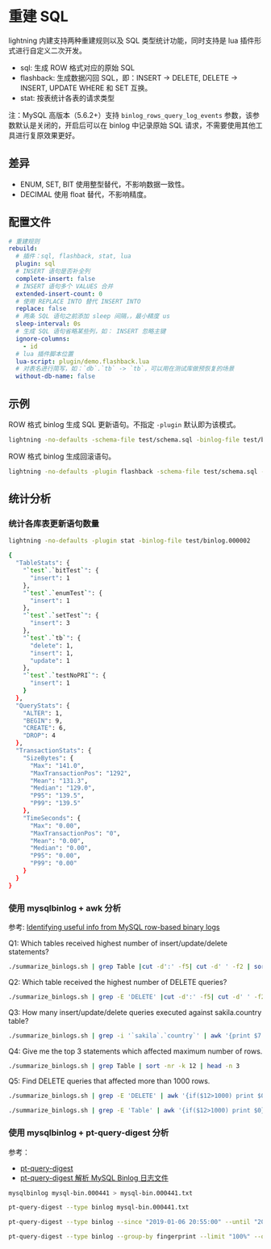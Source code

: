 # 重建 SQL

lightning 内建支持两种重建规则以及 SQL 类型统计功能，同时支持是 lua 插件形式进行自定义二次开发。

* sql: 生成 ROW 格式对应的原始 SQL
* flashback: 生成数据闪回 SQL，即：INSERT -> DELETE, DELETE -> INSERT, UPDATE WHERE 和 SET 互换。
* stat: 按表统计各表的请求类型

注：MySQL 高版本（5.6.2+）支持 `binlog_rows_query_log_events` 参数，该参数默认是关闭的，开启后可以在 binlog 中记录原始 SQL 请求，不需要使用其他工具进行复原效果更好。

## 差异

* ENUM, SET, BIT 使用整型替代，不影响数据一致性。
* DECIMAL 使用 float 替代，不影响精度。

## 配置文件

```yaml
# 重建规则
rebuild:
  # 插件：sql, flashback, stat, lua
  plugin: sql
  # INSERT 语句是否补全列
  complete-insert: false
  # INSERT 语句多个 VALUES 合并
  extended-insert-count: 0
  # 使用 REPLACE INTO 替代 INSERT INTO
  replace: false
  # 两条 SQL 语句之前添加 sleep 间隔，，最小精度 us
  sleep-interval: 0s
  # 生成 SQL 语句省略某些列，如： INSERT 忽略主键
  ignore-columns:
    - id
  # lua 插件脚本位置
  lua-script: plugin/demo.flashback.lua
  # 对表名进行简写，如：`db`.`tb` -> `tb`，可以用在测试库做预恢复的场景
  without-db-name: false
```

## 示例

ROW 格式 binlog 生成 SQL 更新语句。不指定 `-plugin` 默认即为该模式。

```bash
lightning -no-defaults -schema-file test/schema.sql -binlog-file test/binlog.000002
```

ROW 格式 binlog 生成回滚语句。

```bash
lightning -no-defaults -plugin flashback -schema-file test/schema.sql -binlog-file test/binlog.000002
```

## 统计分析

### 统计各库表更新语句数量

```bash
lightning -no-defaults -plugin stat -binlog-file test/binlog.000002

{
  "TableStats": {
    "`test`.`bitTest`": {
      "insert": 1
    },
    "`test`.`enumTest`": {
      "insert": 1
    },
    "`test`.`setTest`": {
      "insert": 3
    },
    "`test`.`tb`": {
      "delete": 1,
      "insert": 1,
      "update": 1
    },
    "`test`.`testNoPRI`": {
      "insert": 1
    }
  },
  "QueryStats": {
    "ALTER": 1,
    "BEGIN": 9,
    "CREATE": 6,
    "DROP": 4
  },
  "TransactionStats": {
    "SizeBytes": {
      "Max": "141.0",
      "MaxTransactionPos": "1292",
      "Mean": "131.3",
      "Median": "129.0",
      "P95": "139.5",
      "P99": "139.5"
    },
    "TimeSeconds": {
      "Max": "0.00",
      "MaxTransactionPos": "0",
      "Mean": "0.00",
      "Median": "0.00",
      "P95": "0.00",
      "P99": "0.00"
    }
  }
}
```

### 使用 mysqlbinlog + awk 分析

参考: [Identifying useful info from MySQL row-based binary logs](https://www.percona.com/blog/2015/01/20/identifying-useful-information-mysql-row-based-binary-logs/)

Q1: Which tables received highest number of insert/update/delete statements?

```bash
./summarize_binlogs.sh | grep Table |cut -d':' -f5| cut -d' ' -f2 | sort | uniq -c | sort -nr
```

Q2: Which table received the highest number of DELETE queries?

```bash
./summarize_binlogs.sh | grep -E 'DELETE' |cut -d':' -f5| cut -d' ' -f2 | sort | uniq -c | sort -nr
```

Q3: How many insert/update/delete queries executed against sakila.country table?

```bash
./summarize_binlogs.sh | grep -i '`sakila`.`country`' | awk '{print $7 " " $11}' | sort -k1,2 | uniq -c
```

Q4: Give me the top 3 statements which affected maximum number of rows.

```bash
./summarize_binlogs.sh | grep Table | sort -nr -k 12 | head -n 3
```

Q5: Find DELETE queries that affected more than 1000 rows.

```bash
./summarize_binlogs.sh | grep -E 'DELETE' | awk '{if($12>1000) print $0}'

./summarize_binlogs.sh | grep -E 'Table' | awk '{if($12>1000) print $0}'
```

### 使用 mysqlbinlog + pt-query-digest 分析

参考：

* [pt-query-digest](https://www.percona.com/doc/percona-toolkit/LATEST/pt-query-digest.html)
* [pt-query-digest 解析 MySQL Binlog 日志文件](https://blog.csdn.net/dba_waterbin/article/details/14453255)

```bash
mysqlbinlog mysql-bin.000441 > mysql-bin.000441.txt

pt-query-digest --type binlog mysql-bin.000441.txt

pt-query-digest --type binlog --since "2019-01-06 20:55:00" --until "2019-01-06 21:00:00" mysql-bin.000441.txt

pt-query-digest --type binlog --group-by fingerprint --limit "100%" --order-by "Query_time:cnt" --output report --report-format profile mysql-bin.000441.txt
```
